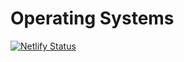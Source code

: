 Operating Systems
=================

[![Netlify Status](https://api.netlify.com/api/v1/badges/03282627-9385-4082-9fe8-14c764552ead/deploy-status)](https://app.netlify.com/sites/sleepy-mcclintock-33fdee/deploys)
